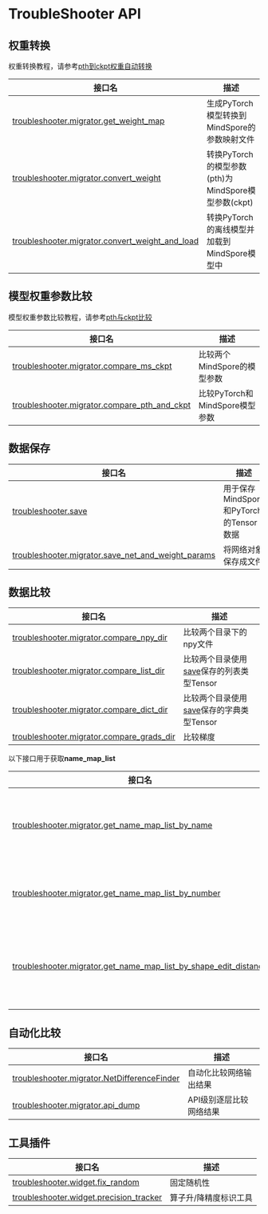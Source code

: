 # TroubleShooter API

## 权重转换

权重转换教程，请参考[pth到ckpt权重自动转换](migrator.md#应用场景1pth到ckpt权重自动转换)

| 接口名                                                       | 描述                                                |
| ------------------------------------------------------------ | --------------------------------------------------- |
| [troubleshooter.migrator.get_weight_map](api/migrator/get_weight_map.md) | 生成PyTorch模型转换到MindSpore的参数映射文件        |
| [troubleshooter.migrator.convert_weight](api/migrator/convert_weight.md) | 转换PyTorch的模型参数(pth)为MindSpore模型参数(ckpt) |
| [troubleshooter.migrator.convert_weight_and_load](api/migrator/convert_weight_and_load.md) | 转换PyTorch的离线模型并加载到MindSpore模型中        |

##  模型权重参数比较

模型权重参数比较教程，请参考[pth与ckpt比较](migrator.md#应用场景2比对mindspore与pytorch的ckptpth)

| 接口名                                                       | 描述                           |
| ------------------------------------------------------------ | ------------------------------ |
| [troubleshooter.migrator.compare_ms_ckpt](api/migrator/compare_ms_ckpt.md) | 比较两个MindSpore的模型参数    |
| [troubleshooter.migrator.compare_pth_and_ckpt](api/migrator/compare_pth_and_ckpt.md) | 比较PyTorch和MindSpore模型参数 |

## 数据保存

| 接口名                             | 描述                                   |
| ---------------------------------- | -------------------------------------- |
| [troubleshooter.save](api/save.md) | 用于保存MindSpore和PyTorch的Tensor数据 |
|[troubleshooter.migrator.save_net_and_weight_params](api/migrator/save_net_and_weight_params.md)|将网络对象保存成文件|

## 数据比较

| 接口名                                                       | 描述                    |
| ------------------------------------------------------------ | ----------------------- |
| [troubleshooter.migrator.compare_npy_dir](api/migrator/compare_npy_dir.md) | 比较两个目录下的npy文件 |
| [troubleshooter.migrator.compare_list_dir](api/migrator/compare_list_dir.md) | 比较两个目录使用[save](api/save.md)保存的列表类型Tensor |
| [troubleshooter.migrator.compare_dict_dir](api/migrator/compare_dict_dir.md) | 比较两个目录使用[save](api/save.md)保存的字典类型Tensor |
| [troubleshooter.migrator.compare_grads_dir](api/migrator/compare_grads_dir.md) | 比较梯度                |

以下接口用于获取**name_map_list**

| 接口名                                                       | 描述                                |
| ------------------------------------------------------------ | ----------------------------------- |
| [troubleshooter.migrator.get_name_map_list_by_name](api/migrator/get_name_map_list.md) | 根据name完全相同的规则获取匹配列表  |
| [troubleshooter.migrator.get_name_map_list_by_number](api/migrator/get_name_map_list.md) | 根据number顺序获取匹配列表          |
| [troubleshooter.migrator.get_name_map_list_by_shape_edit_distance](api/migrator/get_name_map_list.md) | 根据shape的最小编辑距离获取匹配列表 |

## 自动化比较

| 接口名                                                       | 描述                    |
| ------------------------------------------------------------ | ----------------------- |
| [troubleshooter.migrator.NetDifferenceFinder](api/migrator/NetDifferenceFinder.md) | 自动化比较网络输出结果 |
| [troubleshooter.migrator.api_dump](api/migrator/api_dump.md) | API级别逐层比较网络结果 |

## 工具插件

| 接口名                                                       | 描述                    |
| ------------------------------------------------------------ | ----------------------- |
| [troubleshooter.widget.fix_random](api/widget/fix_random.md) | 固定随机性 |
| [troubleshooter.widget.precision_tracker](api/widget/precision_tracker.md) | 算子升/降精度标识工具 |
